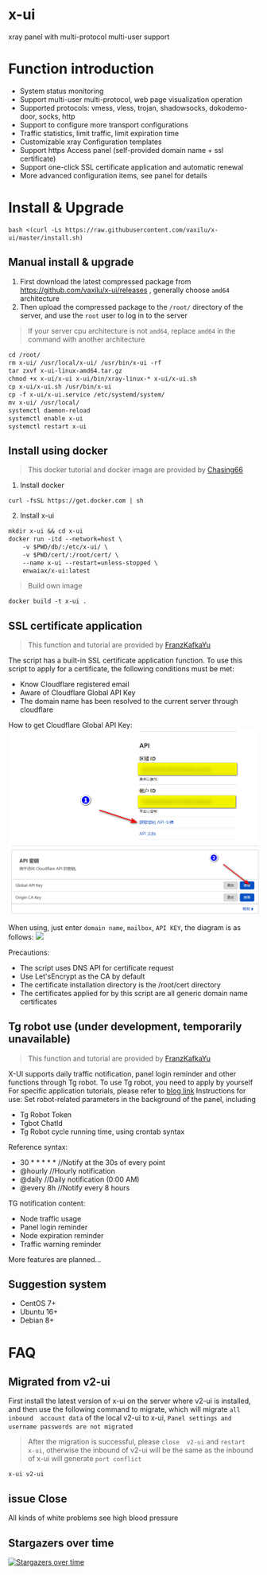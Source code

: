 # x-ui

 xray  panel with multi-protocol multi-user support

# Function introduction

- System status monitoring
- Support multi-user multi-protocol, web page visualization operation
- Supported protocols: vmess, vless, trojan, shadowsocks, dokodemo-door, socks, http
- Support to configure more transport configurations
-  Traffic statistics, limit traffic, limit expiration time
- Customizable xray Configuration templates
- Support https Access panel (self-provided domain name + ssl certificate)
- Support one-click SSL certificate application and automatic renewal
- More advanced configuration items, see panel for details

# Install & Upgrade

```
bash <(curl -Ls https://raw.githubusercontent.com/vaxilu/x-ui/master/install.sh)
```

## Manual install & upgrade

1. First download the latest compressed package from https://github.com/vaxilu/x-ui/releases , generally choose `amd64` architecture
2. Then upload the compressed package to the  `/root/` directory of the server, and use the  `root` user to log in to the server

> If your server cpu  architecture is not  `amd64`, replace  `amd64` in the command with another architecture

```
cd /root/
rm x-ui/ /usr/local/x-ui/ /usr/bin/x-ui -rf
tar zxvf x-ui-linux-amd64.tar.gz
chmod +x x-ui/x-ui x-ui/bin/xray-linux-* x-ui/x-ui.sh
cp x-ui/x-ui.sh /usr/bin/x-ui
cp -f x-ui/x-ui.service /etc/systemd/system/
mv x-ui/ /usr/local/
systemctl daemon-reload
systemctl enable x-ui
systemctl restart x-ui
```

## Install using docker

> This docker tutorial and  docker image are provided by [Chasing66](https://github.com/Chasing66)

1. Install docker

```shell
curl -fsSL https://get.docker.com | sh
```

2. Install x-ui

```shell
mkdir x-ui && cd x-ui
docker run -itd --network=host \
    -v $PWD/db/:/etc/x-ui/ \
    -v $PWD/cert/:/root/cert/ \
    --name x-ui --restart=unless-stopped \
    enwaiax/x-ui:latest
```

> Build  own image

```shell
docker build -t x-ui .
```

## SSL certificate application

> This function and tutorial are provided by [FranzKafkaYu](https://github.com/FranzKafkaYu)

The script has a built-in SSL certificate application function. To use this script to apply for a certificate, the following conditions must be met:

- Know Cloudflare registered email
- Aware of Cloudflare Global API Key
- The domain name has been resolved to the current server through cloudflare

How to get Cloudflare Global API Key:
    ![](media/bda84fbc2ede834deaba1c173a932223.png)
    ![](media/d13ffd6a73f938d1037d0708e31433bf.png)

When using, just enter  `domain name`, `mailbox`, `API KEY`, the diagram is as follows:
        ![](media/2022-04-04_141259.png)

Precautions:

- The script uses DNS API for certificate request
- Use Let'sEncrypt as the CA by default
- The certificate installation directory is the /root/cert directory
- The certificates applied for by this script are all generic domain name certificates

## Tg robot use (under development, temporarily unavailable)

> This function and tutorial are provided by [FranzKafkaYu](https://github.com/FranzKafkaYu)

X-UI supports daily traffic notification, panel login reminder and other functions through Tg robot. To use Tg robot, you need to apply by yourself
For specific application tutorials, please refer to [blog link](https://coderfan.net/how-to-use-telegram-bot-to-alarm-you-when-someone-login-into-your-vps.html)
Instructions for use: Set robot-related parameters in the background of the panel, including

- Tg Robot Token
- Tgbot ChatId
- Tg Robot cycle running time, using crontab syntax  

Reference syntax:
- 30 * * * * * //Notify at the 30s of every point
- @hourly      //Hourly notification
- @daily       //Daily notification (0:00 AM)
- @every 8h    //Notify every 8 hours  

TG notification content:
- Node traffic usage
- Panel login reminder
- Node expiration reminder
- Traffic warning reminder  

More features are planned...
## Suggestion system

- CentOS 7+
- Ubuntu 16+
- Debian 8+

# FAQ

## Migrated from  v2-ui 

First install the latest version of  x-ui on the server where  v2-ui  is installed, and then use the following command to migrate, which will migrate  `all  inbound  account data` of the local  v2-ui  to  x-ui, `Panel settings and username passwords are not migrated`

> After the migration is successful, please `close  v2-ui` and  `restart  x-ui`, otherwise the  inbound  of  v2-ui  will be the same as the  inbound  of  x-ui    will generate   `port conflict`

```
x-ui v2-ui
```

## issue Close

All kinds of white problems see high blood pressure

## Stargazers over time

[![Stargazers over time](https://starchart.cc/vaxilu/x-ui.svg)](https://starchart.cc/vaxilu/x-ui)
